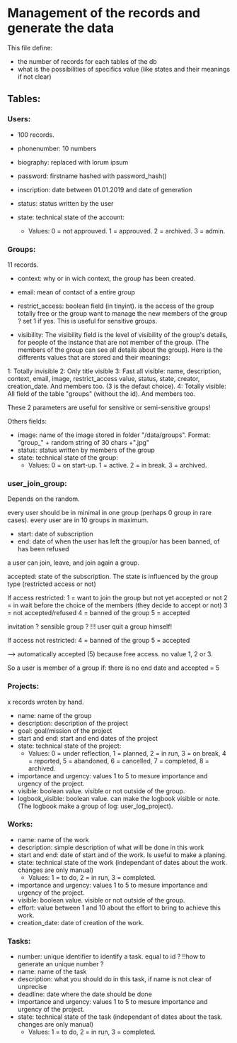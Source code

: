 # Management of the records and generate the data

This file define:
- the number of records for each tables of the db
- what is the possibilities of specifics value (like states and their meanings if not clear)


## Tables:

### Users:
- 100 records.

- phonenumber: 10 numbers
- biography: replaced with lorum ipsum
- password: firstname hashed with password_hash()
- inscription: date between 01.01.2019 and date of generation
- status: status written by the user
- state: technical state of the account:
    - Values: 0 = not approuved. 1 = approuved. 2 = archived. 3 = admin. 

### Groups:
11 records.

- context: why or in wich context, the group has been created.
- email: mean of contact of a entire group
- restrict_access: boolean field (in tinyint). is the access of the group totally free or the group want to manage the new members of the group ? set 1 if yes. This is useful for sensitive groups.

- visibility: The visibility field is the level of visibility of the group's details, for people of the instance that are not member of the group. (The members of the group can see all details about the group). 
Here is the differents values that are stored and their meanings:

1: Totally invisible
2: Only title visible
3: Fast all visible: name, description, context, email, image, restrict_access value, status, state, creator, creation_date. And members too. (3 is the defaut choice).
4: Totally visible: All field of the table "groups" (without the id). And members too.

These 2 parameters are useful for sensitive or semi-sensitive groups!

Others fields:
- image: name of the image stored in folder "/data/groups". Format: "group_" + random string of 30 chars +".jpg" 
- status: status written by members of the group
- state: technical state of the group:
    - Values: 0 = on start-up. 1 = active. 2 = in break. 3 = archived. 

### user_join_group:
Depends on the random.

every user should be in minimal in one group (perhaps 0 group in rare cases).
every user are in 10 groups in maximum. 

- start: date of subscription
- end: date of when the user has left the group/or has been banned, of has been refused 

a user can join, leave, and join again a group.

accepted: state of the subscription. The state is influenced by the group type (restricted access or not)

If access restricted:
1 = want to join the group but not yet accepted or not
2 = in wait before the choice of the members (they decide to accept or not)
3 = not accepted/refused
4 = banned of the group
5 = accepted

invitation ? sensible group ? !!! user quit a group himself!

If access not restricted:
4 = banned of the group
5 = accepted

--> automatically accepted (5) because free access. no value 1, 2 or 3.

So a user is member of a group if: there is no end date and accepted = 5

### Projects:
x records wroten by hand.

- name: name of the group
- description: description of the project
- goal: goal/mission of the project
- start and end: start and end dates of the project
- state: technical state of the project:
    - Values: 0 = under reflection, 1 = planned, 2 = in run, 3 = on break, 4 = reported, 5 = abandoned, 6 = cancelled, 7 = completed, 8 = archived.
- importance and urgency: values 1 to 5 to mesure importance and urgency of the project.
- visible: boolean value. visible or not outside of the group.
- logbook_visible: boolean value. can make the logbook visible or note. (The logbook make a group of log: user_log_project).

### Works:
- name: name of the work
- description: simple description of what will be done in this work
- start and end: date of start and of the work. Is useful to make a planing.
- state: technical state of the work (independant of dates about the work. changes are only manual)
    - Values: 1 = to do, 2 = in run, 3 = completed.
- importance and urgency: values 1 to 5 to mesure importance and urgency of the project.
- visible: boolean value. visible or not outside of the group.
- effort: value between 1 and 10 about the effort to bring to achieve this work.
- creation_date: date of creation of the work.

### Tasks:
- number: unique identifier to identify a task. equal to id ? !!how to generate an unique number ?
- name: name of the task
- description: what you should do in this task, if name is not clear of unprecise
- deadline: date where the date should be done
- importance and urgency: values 1 to 5 to mesure importance and urgency of the project.
- state: technical state of the task (independant of dates about the task. changes are only manual)
    - Values: 1 = to do, 2 = in run, 3 = completed.
